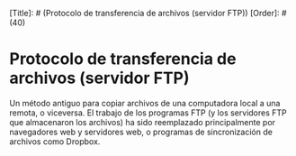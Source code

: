 [Title]: # (Protocolo de transferencia de archivos (servidor FTP))
[Order]: # (40)

# Protocolo de transferencia de archivos (servidor FTP) 

Un método antiguo para copiar archivos de una computadora local a una remota, o viceversa. El trabajo de los programas FTP (y los servidores FTP que almacenaron los archivos) ha sido reemplazado principalmente por navegadores web y servidores web, o programas de sincronización de archivos como Dropbox.